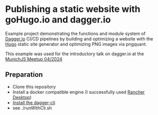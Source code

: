 # Publishing a static website with goHugo.io and dagger.io

Example project demonstrating the functions and module system of [Dagger.io](https://dagger.io) CI/CD pipelines by building
and optimizing a website with the [Hugo](https://gohugo.io) static site generator and
optimizing PNG images via pngquant.

This example was used for the introductory talk on dagger.io at the
[MunichJS Meetup 04/2024](https://www.meetup.com/munichjs-user-group/events/299867927/)

## Preparation

- Clone this repository
- Install a docker compatible engine (I successfully used
  [Rancher Desktop](https://rancherdesktop.io/))
- [Install the dagger-cli](https://docs.dagger.io/quickstart/729237/cli)
- see ./runWithCli.sh


